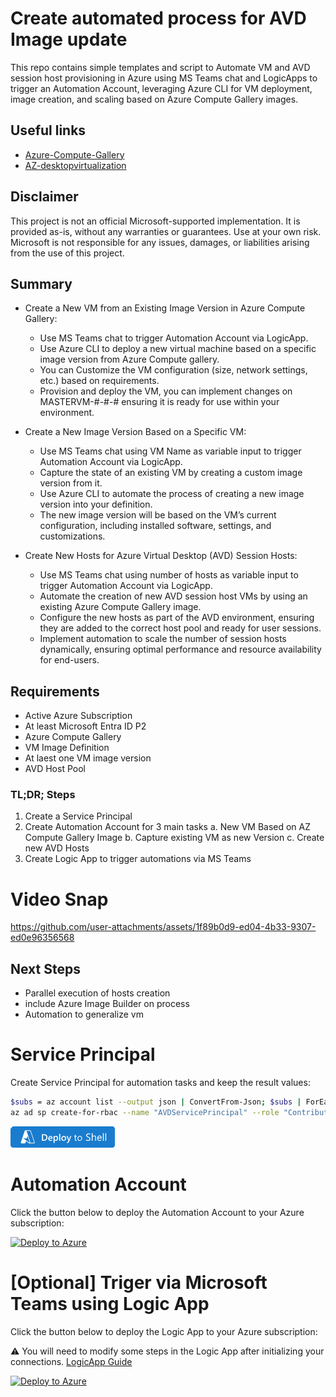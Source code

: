 # Create automated process for AVD Image update 
This repo contains simple templates and script to Automate VM and AVD session host provisioning in Azure using MS Teams chat and LogicApps to trigger an Automation Account, leveraging Azure CLI for VM deployment, image creation, and scaling based on Azure Compute Gallery images.

## Useful links
- [Azure-Compute-Gallery](https://learn.microsoft.com/en-us/azure/virtual-machines/azure-compute-gallery)
- [AZ-desktopvirtualization](https://learn.microsoft.com/en-us/cli/azure/desktopvirtualization/hostpool?view=azure-cli-latest)

## Disclaimer
This project is not an official Microsoft-supported implementation. It is provided as-is, without any warranties or guarantees. Use at your own risk. Microsoft is not responsible for any issues, damages, or liabilities arising from the use of this project.

## Summary

- Create a New VM from an Existing Image Version in Azure Compute Gallery:

    - Use MS Teams chat to trigger Automation Account via LogicApp.
    - Use Azure CLI to deploy a new virtual machine based on a specific image version from Azure Compute gallery.
    - You can Customize the VM configuration (size, network settings, etc.) based on requirements.
    - Provision and deploy the VM, you can implement changes on MASTERVM-#-#-# ensuring it is ready for use within your environment.

- Create a New Image Version Based on a Specific VM:

    - Use MS Teams chat using VM Name as variable input to trigger Automation Account via LogicApp.
    - Capture the state of an existing VM by creating a custom image version from it.
    - Use Azure CLI to automate the process of creating a new image version into your definition.
    - The new image version will be based on the VM’s current configuration, including installed software, settings, and customizations.
     
- Create New Hosts for Azure Virtual Desktop (AVD) Session Hosts:

    - Use MS Teams chat using number of hosts as variable input to trigger Automation Account via LogicApp.
    - Automate the creation of new AVD session host VMs by using an existing Azure Compute Gallery image.
    - Configure the new hosts as part of the AVD environment, ensuring they are added to the correct host pool and ready for user sessions.
    - Implement automation to scale the number of session hosts dynamically, ensuring optimal performance and resource availability for end-users.

## Requirements

 - Active Azure Subscription
 - At least Microsoft Entra ID P2 
 - Azure Compute Gallery
 - VM Image Definition
 - At laest one VM image version
 - AVD Host Pool



### TL;DR; Steps
1. Create a Service Principal 
2. Create Automation Account for 3 main tasks 
    a. New VM Based on AZ Compute Gallery Image
    b. Capture existing VM as new Version
    c. Create new AVD Hosts
3. Create Logic App to trigger automations via MS Teams

# Video Snap

https://github.com/user-attachments/assets/1f89b0d9-ed04-4b33-9307-ed0e96356568

## Next Steps

- Parallel execution of hosts creation
- include Azure Image Builder on process
- Automation to generalize vm

# Service Principal

Create Service Principal for automation tasks and keep the result values:
```bash
$subs = az account list --output json | ConvertFrom-Json; $subs | ForEach-Object {Write-Host "$($subs.IndexOf($_) + 1). $($_.name) ($($_.id))"}; $selection = Read-Host "Please select Subscription number"; az account set --subscription $subs[$selection - 1].id
az ad sp create-for-rbac --name "AVDServicePrincipal" --role "Contributor" --scope "/subscriptions/$(az account show --query id --output tsv)"
```
[![Launch Cloud Shell](https://github.com/MS-WORKLAB/avd_automation/blob/main/templates/more/button.png)](https://shell.azure.com/?shell=azurecli)

# Automation Account

Click the button below to deploy the Automation Account to your Azure subscription:


[![Deploy to Azure](https://aka.ms/deploytoazurebutton)](https://portal.azure.com/#create/Microsoft.Template/uri/https%3A%2F%2Fraw.githubusercontent.com%2FMS-WORKLAB%2Favd_automation%2Fmain%2Ftemplates%2Fautomation%2Fazuredeploy.json)

# [Optional] Triger via Microsoft Teams using Logic App

Click the button below to deploy the Logic App to your Azure subscription:

⚠️ You will need to modify some steps in the Logic App after initializing your connections. [LogicApp Guide](https://github.com/MS-WORKLAB/avd_automation/blob/main/templates/logicapp/GUIDE.md)

[![Deploy to Azure](https://aka.ms/deploytoazurebutton)](https://portal.azure.com/#create/Microsoft.Template/uri/https%3A%2F%2Fraw.githubusercontent.com%2FMS-WORKLAB%2Favd_automation%2Fmain%2Ftemplates%2Flogicapp%2Fazuredeploy.json)

